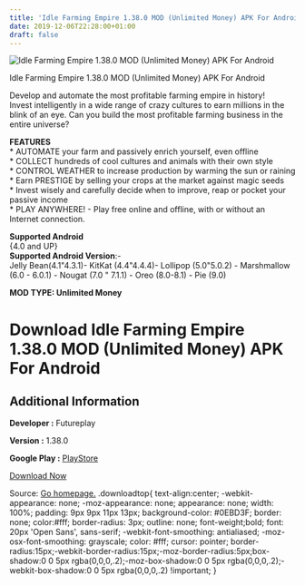 ```yaml
---
title: 'Idle Farming Empire 1.38.0 MOD (Unlimited Money) APK For Android'
date: 2019-12-06T22:28:00+01:00
draft: false
---
```


![Idle Farming Empire 1.38.0 MOD (Unlimited Money) APK For Android](https://i1.wp.com/apkhome.net/wp-content/uploads/2019/11/Idle-Farming-Empire-1.png "Idle Farming Empire 1.38.0 MOD (Unlimited Money) APK For Android")

  

Idle Farming Empire 1.38.0 MOD (Unlimited Money) APK For Android

Develop and automate the most profitable farming empire in history!  
Invest intelligently in a wide range of crazy cultures to earn millions in the blink of an eye. Can you build the most profitable farming business in the entire universe?

**FEATURES**  
\* AUTOMATE your farm and passively enrich yourself, even offline  
\* COLLECT hundreds of cool cultures and animals with their own style  
\* CONTROL WEATHER to increase production by warming the sun or raining  
\* Earn PRESTIGE by selling your crops at the market against magic seeds  
\* Invest wisely and carefully decide when to improve, reap or pocket your passive income  
\* PLAY ANYWHERE! - Play free online and offline, with or without an Internet connection.

**Supported Android**  
{4.0 and UP}  
**Supported Android Version**:-  
Jelly Bean(4.1"4.3.1)- KitKat (4.4"4.4.4)- Lollipop (5.0"5.0.2) - Marshmallow (6.0 - 6.0.1) - Nougat (7.0 " 7.1.1) - Oreo (8.0-8.1) - Pie (9.0)

**MOD TYPE: Unlimited Money**

Download Idle Farming Empire 1.38.0 MOD (Unlimited Money) APK For Android
=========================================================================

Additional Information
----------------------

**Developer :** Futureplay

**Version :** 1.38.0

**Google Play :** [PlayStore](https://play.google.com/store/apps/details?id=com.futureplay.boots)

  

[Download Now](https://store4app.co/post/idle-farming-empire-1-38-0-mod-unlimited-money-apk-for-android_1575130116)

  
Source: [Go homepage.](https://store4app.co/post/idle-farming-empire-1-38-0-mod-unlimited-money-apk-for-android_1575130116) .downloadtop{ text-align:center; -webkit-appearance: none; -moz-appearance: none; appearance: none; width: 100%; padding: 9px 9px 11px 13px; background-color: #0EBD3F; border: none; color:#fff; border-radius: 3px; outline: none; font-weight;bold; font: 20px 'Open Sans', sans-serif; -webkit-font-smoothing: antialiased; -moz-osx-font-smoothing: grayscale; color: #fff; cursor: pointer; border-radius:15px;-webkit-border-radius:15px;-moz-border-radius:5px;box-shadow:0 0 5px rgba(0,0,0,.2);-moz-box-shadow:0 0 5px rgba(0,0,0,.2);-webkit-box-shadow:0 0 5px rgba(0,0,0,.2) !important; }